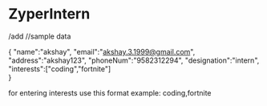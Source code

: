 # ZyperIntern


/add   //sample data

{
        "name":"akshay",
	"email":"akshay.3.1999@gmail.com",
	"address":"akshay123",
	"phoneNum":"9582312294",
	"designation":"intern",
	"interests":["coding","fortnite"]	
}

 for entering interests use this format
example:
 coding,fortnite
 

 
